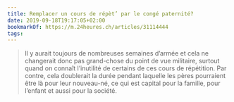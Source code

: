 ```yaml
---
title: Remplacer un cours de répèt’ par le congé paternité?
date: 2019-09-18T19:17:05+02:00
bookmarkOf: https://m.24heures.ch/articles/31114444
tags:
---
```

> Il y aurait toujours de nombreuses semaines d’armée et cela ne changerait donc pas grand-chose du point de vue militaire, surtout quand on connaît l’inutilité de certains de ces cours de répétition. Par contre, cela doublerait la durée pendant laquelle les pères pourraient être là pour leur nouveau-né, ce qui est capital pour la famille, pour l’enfant et aussi pour la société.
